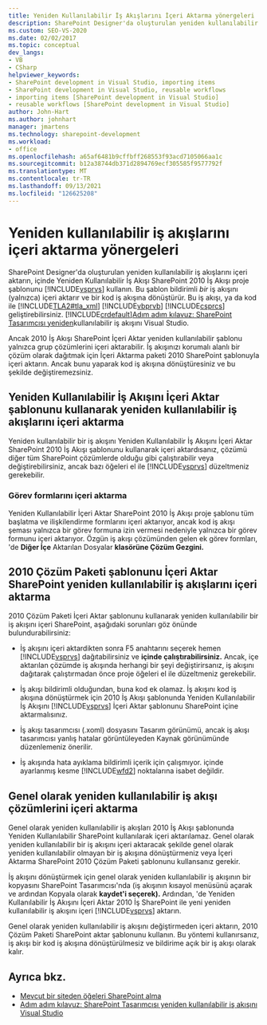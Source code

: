 ```yaml
---
title: Yeniden Kullanılabilir İş Akışlarını İçeri Aktarma yönergeleri | Microsoft Docs
description: SharePoint Designer'da oluşturulan yeniden kullanılabilir iş akışlarını Visual Studio.
ms.custom: SEO-VS-2020
ms.date: 02/02/2017
ms.topic: conceptual
dev_langs:
- VB
- CSharp
helpviewer_keywords:
- SharePoint development in Visual Studio, importing items
- SharePoint development in Visual Studio, reusable workflows
- importing items [SharePoint development in Visual Studio]
- reusable workflows [SharePoint development in Visual Studio]
author: John-Hart
ms.author: johnhart
manager: jmartens
ms.technology: sharepoint-development
ms.workload:
- office
ms.openlocfilehash: a65af6481b9cffbff268553f93acd7105066aa1c
ms.sourcegitcommit: b12a38744db371d2894769ecf305585f9577792f
ms.translationtype: MT
ms.contentlocale: tr-TR
ms.lasthandoff: 09/13/2021
ms.locfileid: "126625208"
---
```

# <a name="guidelines-for-importing-reusable-workflows"></a>Yeniden kullanılabilir iş akışlarını içeri aktarma yönergeleri
  SharePoint Designer'da oluşturulan yeniden kullanılabilir iş akışlarını içeri aktarın, içinde Yeniden Kullanılabilir İş Akışı SharePoint 2010 İş Akışı proje şablonunu [!INCLUDE[vsprvs](../sharepoint/includes/vsprvs-md.md)] kullanın. Bu şablon bildirimli *bir*  iş akışını (yalnızca) içeri aktarır ve bir kod iş akışına dönüştürür. Bu iş akışı, ya da kod ile [!INCLUDE[TLA2#tla_xml](../sharepoint/includes/tla2sharptla-xml-md.md)]  [!INCLUDE[vbprvb](../sharepoint/includes/vbprvb-md.md)] [!INCLUDE[csprcs](../sharepoint/includes/csprcs-md.md)] geliştirebilirsiniz. [!INCLUDE[crdefault](../sharepoint/includes/crdefault-md.md)][Adım adım kılavuz: SharePoint Tasarımcısı yeniden](../sharepoint/walkthrough-import-a-sharepoint-designer-reusable-workflow-into-visual-studio.md)kullanılabilir iş akışını Visual Studio.

 Ancak 2010 İş Akışı SharePoint İçeri Aktar yeniden kullanılabilir şablonu yalnızca grup çözümlerini içeri aktarabilir. İş akışınızı korumalı alanlı bir çözüm olarak dağıtmak için İçeri Aktarma paketi 2010 SharePoint şablonuyla içeri aktarın. Ancak bunu yaparak kod iş akışına dönüştüresiniz ve bu şekilde değiştiremezsiniz.

## <a name="import-reusable-workflows-by-using-the-import-reusable-workflow-template"></a>Yeniden Kullanılabilir İş Akışını İçeri Aktar şablonunu kullanarak yeniden kullanılabilir iş akışlarını içeri aktarma
 Yeniden kullanılabilir bir iş akışını Yeniden Kullanılabilir İş Akışını İçeri Aktar SharePoint 2010 İş Akışı şablonunu kullanarak içeri aktardısanız, çözümü diğer tüm SharePoint çözümlerde olduğu gibi çalıştırabilir veya değiştirebilirsiniz, ancak bazı öğeleri el ile [!INCLUDE[vsprvs](../sharepoint/includes/vsprvs-md.md)] düzeltmeniz gerekebilir.

### <a name="import-task-forms"></a>Görev formlarını içeri aktarma
 Yeniden Kullanılabilir İçeri Aktar SharePoint 2010 İş Akışı proje şablonu tüm başlatma ve ilişkilendirme formlarını içeri aktarıyor, ancak kod iş akışı şeması yalnızca bir görev formuna izin vermesi nedeniyle yalnızca bir görev formunu içeri aktarıyor. Özgün iş akışı çözümünden gelen ek görev formları, 'de **Diğer İçe** Aktarılan Dosyalar **klasörüne Çözüm Gezgini.**

## <a name="import-reusable-workflows-by-using-the-import-sharepoint-2010-solution-package-template"></a>2010 Çözüm Paketi şablonunu İçeri Aktar SharePoint yeniden kullanılabilir iş akışlarını içeri aktarma
 2010 Çözüm Paketi İçeri Aktar şablonunu kullanarak yeniden kullanılabilir bir iş akışını içeri SharePoint, aşağıdaki sorunları göz önünde bulundurabilirsiniz:

- İş akışını içeri aktardikten sonra F5 anahtarını seçerek hemen [!INCLUDE[vsprvs](../sharepoint/includes/vsprvs-md.md)] dağıtabilirsiniz ve **içinde çalıştırabilirsiniz.** Ancak, içe aktarılan çözümde iş akışında herhangi bir şeyi değiştirirsanız, iş akışını dağıtarak çalıştırmadan önce proje öğeleri el ile düzeltmeniz gerekebilir.

- İş akışı bildirimli olduğundan, buna kod ek olamaz. İş akışını kod iş akışına dönüştürmek için 2010 İş Akışı şablonunda Yeniden Kullanılabilir İş Akışını [!INCLUDE[vsprvs](../sharepoint/includes/vsprvs-md.md)] İçeri Aktar şablonunu SharePoint içine aktarmalısınız.

- İş akışı tasarımcısı (.xoml) dosyasını Tasarım görünümü, ancak iş akışı tasarımcısı yanlış hatalar görüntüleyeden Kaynak görünümünde düzenlemeniz önerilir.

- İş akışında hata ayıklama bildirimli içerik için çalışmıyor. içinde ayarlanmış kesme [!INCLUDE[wfd2](../sharepoint/includes/wfd2-md.md)] noktalarına isabet değildir.

## <a name="import-globally-reusable-workflow-solutions"></a>Genel olarak yeniden kullanılabilir iş akışı çözümlerini içeri aktarma
 Genel olarak yeniden kullanılabilir iş akışları 2010 İş Akışı şablonunda Yeniden Kullanılabilir SharePoint kullanılarak içeri aktarılamaz. Genel olarak yeniden kullanılabilir bir iş akışını içeri aktaracak şekilde genel olarak yeniden kullanılabilir olmayan bir iş akışına dönüştürmeniz veya İçeri Aktarma SharePoint 2010 Çözüm Paketi şablonunu kullansanız gerekir.

 İş akışını dönüştürmek için genel olarak yeniden kullanılabilir iş akışının bir kopyasını SharePoint Tasarımcısı'nda (iş akışının kısayol menüsünü açarak ve ardından Kopyala olarak **kaydet'i seçerek).** Ardından, 'de Yeniden Kullanılabilir İş Akışını İçeri Aktar 2010 İş SharePoint ile yeni yeniden kullanılabilir iş akışını içeri [!INCLUDE[vsprvs](../sharepoint/includes/vsprvs-md.md)] aktarın.

 Genel olarak yeniden kullanılabilir iş akışını değiştirmeden içeri aktarın, 2010 Çözüm Paketi SharePoint aktar şablonunu kullanın. Bu yöntemi kullanırsanız, iş akışı bir kod iş akışına dönüştürülmesiz ve bildirime açık bir iş akışı olarak kalır.

## <a name="see-also"></a>Ayrıca bkz.
- [Mevcut bir siteden öğeleri SharePoint alma](../sharepoint/importing-items-from-an-existing-sharepoint-site.md)
- [Adım adım kılavuz: SharePoint Tasarımcısı yeniden kullanılabilir iş akışını Visual Studio](../sharepoint/walkthrough-import-a-sharepoint-designer-reusable-workflow-into-visual-studio.md)
